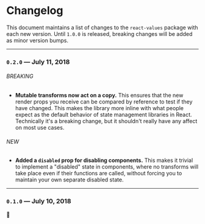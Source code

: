 # Changelog

This document maintains a list of changes to the `react-values` package with each new version. Until `1.0.0` is released, breaking changes will be added as minor version bumps.

---

### `0.2.0` — July 11, 2018

###### BREAKING

* **Mutable transforms now act on a copy.** This ensures that the new render props you receive can be compared by reference to test if they have changed. This makes the library more inline with what people expect as the default behavior of state management libraries in React. Technically it's a breaking change, but it shouldn't really have any affect on most use cases.

###### NEW

* **Added a `disabled` prop for disabling components.** This makes it trivial to implement a "disabled" state in components, where no transforms will take place even if their functions are called, without forcing you to maintain your own separate disabled state.

---

### `0.1.0` — July 10, 2018

:tada:
